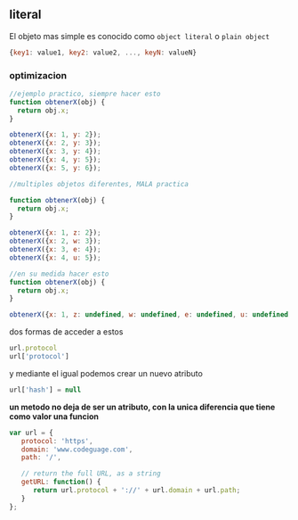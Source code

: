 ## literal
El objeto mas simple es conocido como `object literal` o `plain object`
```js
{key1: value1, key2: value2, ..., keyN: valueN}
```
### optimizacion
```js
//ejemplo practico, siempre hacer esto
function obtenerX(obj) {
  return obj.x;
}

obtenerX({x: 1, y: 2});
obtenerX({x: 2, y: 3});
obtenerX({x: 3, y: 4});
obtenerX({x: 4, y: 5});
obtenerX({x: 5, y: 6});

//multiples objetos diferentes, MALA practica

function obtenerX(obj) {
  return obj.x;
}

obtenerX({x: 1, z: 2});
obtenerX({x: 2, w: 3});
obtenerX({x: 3, e: 4});
obtenerX({x: 4, u: 5});

//en su medida hacer esto
function obtenerX(obj) {
  return obj.x;
}

obtenerX({x: 1, z: undefined, w: undefined, e: undefined, u: undefined, y: 1});
```


dos formas de acceder a estos
```js
url.protocol
url['protocol']
```
y mediante el igual podemos crear un nuevo atributo
```js
url['hash'] = null
```
**un metodo no deja de ser un atributo, con la unica diferencia que tiene como valor una funcion**

```js
var url = {
   protocol: 'https',
   domain: 'www.codeguage.com',
   path: '/',

   // return the full URL, as a string
   getURL: function() {
      return url.protocol + '://' + url.domain + url.path;
   }
};
```